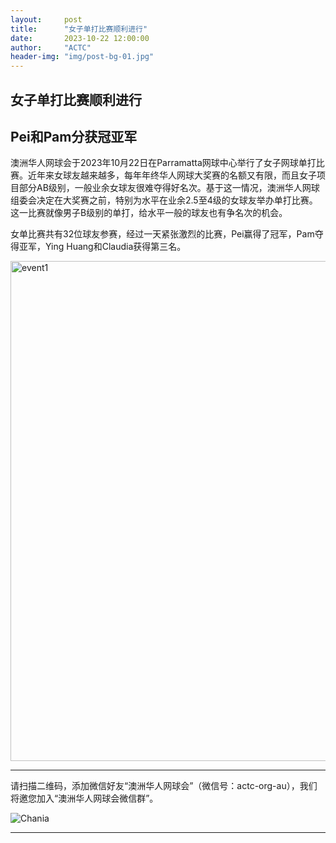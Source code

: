 ```yaml
---
layout:     post
title:      "女子单打比赛顺利进行"
date:       2023-10-22 12:00:00
author:     "ACTC"
header-img: "img/post-bg-01.jpg"
---
```

<h2>女子单打比赛顺利进行</h2>
<h2>Pei和Pam分获冠亚军</h2>

<p>澳洲华人网球会于2023年10月22日在Parramatta网球中心举行了女子网球单打比赛。近年来女球友越来越多，每年年终华人网球大奖赛的名额又有限，而且女子项目部分AB级别，一般业余女球友很难夺得好名次。基于这一情况，澳洲华人网球组委会决定在大奖赛之前，特别为水平在业余2.5至4级的女球友举办单打比赛。这一比赛就像男子B级别的单打，给水平一般的球友也有争名次的机会。</p>
<p>女单比赛共有32位球友参赛，经过一天紧张激烈的比赛，Pei赢得了冠军，Pam夺得亚军，Ying Huang和Claudia获得第三名。</p>

<img class="img-responsive" src="https://farm5.staticflickr.com/4342/36998687711_cbc8391f9f_c.jpg" alt="event1" width="800" />

<hr>
<p>请扫描二维码，添加微信好友“澳洲华人网球会”（微信号：actc-org-au），我们将邀您加入“澳洲华人网球会微信群”。</p>
<div class="row">
  <div class="col-xs-offset-1 col-xs-10 col-sm-offset-2 col-sm-8 col-md-offset-2 col-md-8 col-lg-offset-2 col-lg-8">
    <img class="img-responsive" src="https://c5.staticflickr.com/9/8179/28251007604_30faf539bc_z.jpg" alt="Chania" />
  </div>
</div>
<hr>
